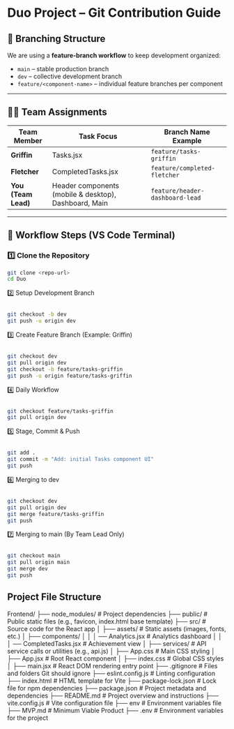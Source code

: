 # Duo Project – Git Contribution Guide

## 📌 Branching Structure

We are using a **feature-branch workflow** to keep development organized:
- `main` – stable production branch
- `dev` – collective development branch
- `feature/<component-name>` – individual feature branches per component

---

## 🧑‍💻 **Team Assignments**

| Team Member | Task Focus | Branch Name Example |
|--------------|------------|----------------------|
| **Griffin** | Tasks.jsx | `feature/tasks-griffin` |
| **Fletcher** | CompletedTasks.jsx | `feature/completed-fletcher` |
| **You (Team Lead)** | Header components (mobile & desktop), Dashboard, Main | `feature/header-dashboard-lead` |

---

## 🚀 **Workflow Steps (VS Code Terminal)**

### 1️⃣ Clone the Repository
```bash
git clone <repo-url>
cd Duo

```

2️⃣ Setup Development Branch

```bash

git checkout -b dev
git push -u origin dev

```

3️⃣ Create Feature Branch (Example: Griffin)

```bash

git checkout dev
git pull origin dev
git checkout -b feature/tasks-griffin
git push -u origin feature/tasks-griffin

```
4️⃣ Daily Workflow

```bash

git checkout feature/tasks-griffin
git pull origin dev

```

5️⃣ Stage, Commit & Push

```bash

git add .
git commit -m "Add: initial Tasks component UI"
git push

```

6️⃣ Merging to dev

```bash

git checkout dev
git pull origin dev
git merge feature/tasks-griffin
git push

```

7️⃣ Merging to main (By Team Lead Only)

```bash

git checkout main
git pull origin main
git merge dev
git push

```

## Project File Structure

Frontend/
├── node_modules/           # Project dependencies
├── public/                 # Public static files (e.g., favicon, index.html base template)
├── src/                    # Source code for the React app
│   ├── assets/             # Static assets (images, fonts, etc.)
│   ├── components/ 
│   │   │   ── Analytics.jsx # Analytics dashboard
│   │   │   ── CompletedTasks.jsx # Achievement view
│   ├── services/           # API service calls or utilities (e.g., api.js)
│   ├── App.css             # Main CSS styling
│   ├── App.jsx             # Root React component
│   ├── index.css           # Global CSS styles
│   ├── main.jsx            # React DOM rendering entry point
├── .gitignore              # Files and folders Git should ignore
├── eslint.config.js        # Linting configuration
├── index.html              # HTML template for Vite
├── package-lock.json       # Lock file for npm dependencies
├── package.json            # Project metadata and dependencies
├── README.md               # Project overview and instructions
├── vite.config.js          # Vite configuration file
├── env                     # Environment variables file
├── MVP.md                  # Minimum Viable Product
├── .env                    # Environment variables for the project